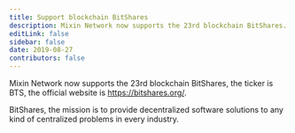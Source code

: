 ```yaml
---
title: Support blockchain BitShares
description: Mixin Network now supports the 23rd blockchain BitShares.
editLink: false
sidebar: false
date: 2019-08-27
contributors: false
---
```


Mixin Network now supports the 23rd blockchain BitShares, the ticker is BTS, the official website is https://bitshares.org/.

BitShares, the mission is to provide decentralized software solutions to any kind of centralized problems in every industry.
